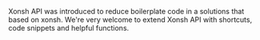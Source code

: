 Xonsh API was introduced to reduce boilerplate code in a solutions that based on xonsh.
We're very welcome to extend Xonsh API with shortcuts, code snippets and helpful functions. 
